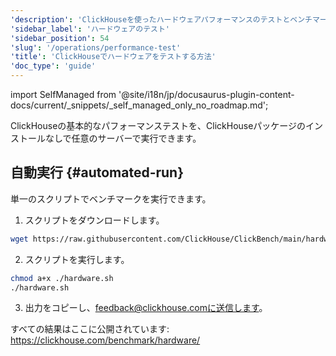 ```yaml
---
'description': 'ClickHouseを使ったハードウェアパフォーマンスのテストとベンチマーキングに関するガイド'
'sidebar_label': 'ハードウェアのテスト'
'sidebar_position': 54
'slug': '/operations/performance-test'
'title': 'ClickHouseでハードウェアをテストする方法'
'doc_type': 'guide'
---
```


import SelfManaged from '@site/i18n/jp/docusaurus-plugin-content-docs/current/_snippets/_self_managed_only_no_roadmap.md';

<SelfManaged />

ClickHouseの基本的なパフォーマンステストを、ClickHouseパッケージのインストールなしで任意のサーバーで実行できます。

## 自動実行 {#automated-run}

単一のスクリプトでベンチマークを実行できます。

1. スクリプトをダウンロードします。
```bash
wget https://raw.githubusercontent.com/ClickHouse/ClickBench/main/hardware/hardware.sh
```

2. スクリプトを実行します。
```bash
chmod a+x ./hardware.sh
./hardware.sh
```

3. 出力をコピーし、feedback@clickhouse.comに送信します。

すべての結果はここに公開されています: https://clickhouse.com/benchmark/hardware/
